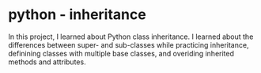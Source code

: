 # python - inheritance

In this project, I learned about Python class inheritance. I learned about the differences between super- and sub-classes while practicing inheritance, definining classes with multiple base classes, and overiding inherited methods and attributes.
